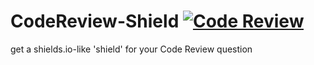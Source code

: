 # CodeReview-Shield [![Code Review](http://www.zomis.net/codereview/shield/?qid=95459)](http://codereview.stackexchange.com/q/95459/31562)

get a shields.io-like 'shield' for your Code Review question
